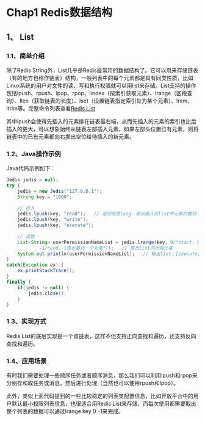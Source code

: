 # Chap1 Redis数据结构

## 1、 List
### 1.1、简单介绍
除了Redis String外，List几乎是Redis最常用的数据结构了。它可以用来存储链表（有的地方也称作链表）结构，一般列表中的每个元素都是具有同类性质，比如Linux系统的用户对文件的读、写和执行权限就可以用list来存储。List支持的操作包括lpush、rpush、lpop、rpop、lindex（按索引获取元素）、lrange（区段查询）、llen（获取链表的长度）、lset（设置链表指定索引处为某个元素）、lrem、ltrim等。完整命令列表查看<a href="http://www.redis.cn/commands.html#list" target="_blank">Redis List</a>

其中lpush会使得先插入的元素排在链表最右端，从而先插入的元素的索引也比后插入的更大，可以想象始终从链表左部插入元素，如果左部头位置已有元素，则将链表中的已有元素都向右挪出空位给待插入的新元素。


### 1.2、Java操作示例
Java代码示例如下：

```java
Jedis jedis = null;
try {
	jedis = new Jedis("127.0.0.1");
	String key = "1000";
	
	// 存入
	jedis.lpush(key, "read");   // 返回值是long，表示插入后list中元素的数目
	jedis.lpush(key, "write");
	jedis.lpush(key, "execute");
	
	// 读取
	List<String> userPermissionNameList = jedis.lrange(key, 0/*start，包含start位置处元素*/, 
			-1/*end,-1表示最后一个元素*/);   // 取出list的所有元素
	System.out.println(userPermissionNameList);   // 输出list：[execute, write, read]
}
catch(Exception ex) {
	ex.printStackTrace();
}
finally {
	if(jedis != null) {
		jedis.close();
	}
}

```

### 1.3、实现方式
Redis List的底层实现是一个双链表，这样不但支持正向查找和遍历，还支持反向查找和遍历。

### 1.4、应用场景
有时我们需要处理一些顺序任务或者顺序消息，那么我们可以利用lpush和rpop来分别存和取任务或消息，然后进行处理（当然也可以使用rpush和lpop）。

此外，类似上面代码提到的一些比较稳定的列表类配置信息，比如开放平台中的用户默认最小权限列表信息，也很适合用Redis List来存储，而每次使用都需要取出整个列表的数据可以通过lrange key 0 -1来完成。

